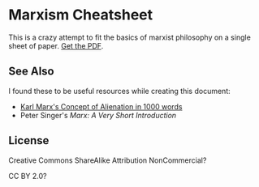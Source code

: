 # Marxism Cheatsheet

This is a crazy attempt to fit the basics of marxist philosophy on a single sheet
of paper. [Get the PDF](marxism-cheatsheet.pdf).

## See Also

I found these to be useful resources while creating this document:

- [Karl Marx's Concept of Alienation in 1000 words](https://1000wordphilosophy.wordpress.com/2015/05/13/karl-marxs-conception-of-alienation/)
- Peter Singer's *Marx: A Very Short Introduction*

## License

Creative Commons ShareAlike Attribution NonCommercial?

CC BY 2.0?
